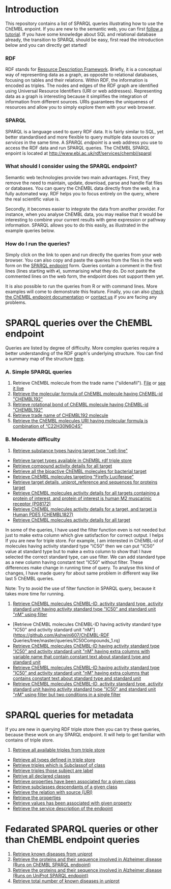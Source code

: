 # Introduction

This repository contains a list of SPARQL queries illustrating how to use the ChEMBL enpoint. If you are new to the
semantic web, you can first [follow a tutorial](http://www.cambridgesemantics.com/semantic-university/introduction-to-the-semantic-web). If you have some knowledge about SQL and relational database already, the transition to SPARQL should be easy, first read the introduction below and you can directly get started!

### RDF

RDF stands for [Resource Description Framework](http://en.wikipedia.org/wiki/Resource_Description_Framework). Briefly, it is a conceptual way of representing data as a graph, as opposite to relational databases, focusing on tables and their relations. Within RDF, the information is encoded as triples. The nodes and edges of the RDF graph are identified using Universal Resource Identifiers (URI or web addresses). Representing data as a graph is interesting because it simplifies the integration of information from different sources. URIs guarantees the uniqueness of resources and allow you to simply explore them with your web browser.

### SPARQL

SPARQL is a language used to query RDF data. It is fairly similar to SQL, yet better standardised and more flexible to query multiple data sources or *services* in the same time. A *SPARQL endpoint* is a web address you use to access the RDF data and run SPARQL queries. The ChEMBL SPARQL enpoint is located at http://www.ebi.ac.uk/rdf/services/chembl/sparql

### What should I consider using the SPARQL endpoint?

Semantic web technologies provide two main advantages. First, they remove the need to maintain, update, download, parse and handle flat files or databases. You can query the ChEMBL data directly from the web, in a fully automated way. RDF helps you to focus entirely on the query, where the real scientific value is.

Secondly, it becomes easier to integrate the data from another provider. For instance, when you analyse ChEMBL data, you may realise that it would be interesting to combine your current results with gene expression or pathway information. SPARQL allows you to do this easily, as illustrated in the example queries below.

### How do I run the queries?

Simply click on the link to open and run directly the queries from your web browser. You can also copy and paste the queries from the files in the web form on the [SPARQL endpoint](http://www.ebi.ac.uk/rdf/services/chembl/sparql) form. Queries contain a comment in the first lines (lines starting with `#`), summarising what they do. Do not paste the commented lines on the web form, the endpoint does not support them yet.

It is also possible to run the queries from R or with command lines. More examples will come to demonstrate this feature. Finally, you can also [check the ChEMBL endpoint documentation](http://www.ebi.ac.uk/rdf/documentation/chembl) or [contact us](http://www.ebi.ac.uk/rdf/chembl-contact) if you are facing any problems.

# SPARQL queries over the ChEMBL endpoint

Queries are listed by degree of difficulty. More complex queries require a better understanding of the RDF graph's underlying structure. You can find a summary map of the structure [here](http://www.ebi.ac.uk/rdf/documentation/chembl).

### A. Simple SPARQL queries

1. Retrieve ChEMBL molecule from the trade name ("sildenafil"). [File](https://github.com/Ashwini607/ChEMBL-RDF-Queries/tree/master/queries/moleculeSourceForTradeName.rq) or [see it live](http://www.ebi.ac.uk/rdf/services/chembl/sparql?query=PREFIX+rdf%3A+%3Chttp%3A%2F%2Fwww.w3.org%2F1999%2F02%2F22-rdf-syntax-ns%23%3E%0D%0APREFIX+rdfs%3A+%3Chttp%3A%2F%2Fwww.w3.org%2F2000%2F01%2Frdf-schema%23%3E%0D%0APREFIX+owl%3A+%3Chttp%3A%2F%2Fwww.w3.org%2F2002%2F07%2Fowl%23%3E%0D%0APREFIX+xsd%3A+%3Chttp%3A%2F%2Fwww.w3.org%2F2001%2FXMLSchema%23%3E%0D%0APREFIX+dc%3A+%3Chttp%3A%2F%2Fpurl.org%2Fdc%2Felements%2F1.1%2F%3E%0D%0APREFIX+dcterms%3A+%3Chttp%3A%2F%2Fpurl.org%2Fdc%2Fterms%2F%3E%0D%0APREFIX+dbpedia2%3A+%3Chttp%3A%2F%2Fdbpedia.org%2Fproperty%2F%3E%0D%0APREFIX+dbpedia%3A+%3Chttp%3A%2F%2Fdbpedia.org%2F%3E%0D%0APREFIX+foaf%3A+%3Chttp%3A%2F%2Fxmlns.com%2Ffoaf%2F0.1%2F%3E%0D%0APREFIX+skos%3A+%3Chttp%3A%2F%2Fwww.w3.org%2F2004%2F02%2Fskos%2Fcore%23%3E%0D%0APREFIX+cco%3A+%3Chttp%3A%2F%2Frdf.ebi.ac.uk%2Fterms%2Fchembl%23%3E%0D%0A%0D%0A%0D%0ASELECT+%3Fmolecule%0D%0AWHERE+{%0D%0A++%3Fmolecule+skos%3AaltLabel+%3Fname.%0D%0A++FILTER+regex%28%3Fname+%2C%22sildenafil%22%2C+%27i%27%29%0D%0A}&render=HTML&limit=100&offset=0#lodestart-sparql-results)
2. [Retrieve the molecular formula of ChEMBL molecule having ChEMBL-id "CHEMBL192"](https://github.com/Ashwini607/ChEMBL-RDF-Queries/tree/master/queries/molFormulaof192Molecule.rq)
3. [Retrieve rotational bond of ChEMBL molecule having ChEMBL-id  "CHEMBL192"](https://github.com/Ashwini607/ChEMBL-RDF-Queries/tree/master/queries/rotbonOf192Molecule.rq)
4. [Retrieve trade name of CHEMBL192 molecule](https://github.com/Ashwini607/ChEMBL-RDF-Queries/tree/master/queries/tradeNameOf192Molecule.rq)
5. [Retrieve the ChEMBL molecules URI having molecular formula is combination of “C22H30N6O4S”](https://github.com/Ashwini607/ChEMBL-RDF-Queries/tree/master/queries/sourceForMolecularFormula.rq)

### B. Moderate difficulty

1. [Retrieve substance types having target type "cell-line"](https://github.com/Ashwini607/ChEMBL-RDF-Queries/tree/master/queries/substanceTypeToCell-line.rq)
- [Retrieve target types available in ChEMBL rdf triple store](https://github.com/Ashwini607/ChEMBL-RDF-Queries/tree/master/queries/targetType.rq)
- [Retrieve compound activity details for all target]( https://github.com/Ashwini607/ChEMBL-RDF-Queries/tree/master/queries/compoundActDetails.rq)
- [Retrieve all the bioactive ChEMBL molecules for bacterial target]( https://github.com/Ashwini607/ChEMBL-RDF-Queries/tree/master/queries/bacterialTargetData.rq)
- [Retrieve ChEMBL molecules targeting “Firefly Luciferase”]( https://github.com/Ashwini607/ChEMBL-RDF-Queries/tree/master/queries/compoundToFirLuciferase.rq)
- [Retrieve target details, uniprot_reference and sequences for proteins target]( https://github.com/Ashwini607/ChEMBL-RDF-Queries/tree/master/queries/compoundDetailsForProteinTar.rq)
- [Retrieve ChEMBL molecules activity details for all targets containing a protein of interest, and protein of interest is human M2 muscarinic receptor (P08172)]( https://github.com/Ashwini607/ChEMBL-RDF-Queries/tree/master/queries/P08172CompActAssTarDet.rq)
- [Retrieve ChEMBL molecules activity details for a target, and target is Human PDE5 (CHEMBL1827)]( https://github.com/Ashwini607/ChEMBL-RDF-Queries/tree/master/queries/detailsForTarget.rq)
- [Retrieve ChEMBL molecules activity details for all target]( https://github.com/Ashwini607/ChEMBL-RDF-Queries/tree/master/queries/compoundActDetails.rq)

In some of the queries, I have used the filter function even is not needed but just to make extra column which give satisfaction for correct output. I helps If you are new for triple store.
For example, I am interested in ChEMBL-id of molecules having activity standard type "IC50" then we can put "IC50" value at standard type but to make a extra column to show that I have selected the correct standard type, can use filter. We can add standard type as a
new column having constant text "IC50" without filter. These differences make change in running time of query. To analyse this kind of changes, I have made query for about same problem in different way like last 5 ChEMBL queries.  

Note: Try to avoid the use of filter function in SPARQL query, because it takes more time for running.

1. [Retrieve ChEMBL molecules ChEMBL-ID, activity standard type, activity standard unit having activity standard type "IC50" and standard unit "nM" using filter]( https://github.com/Ashwini607/ChEMBL-RDF-Queries/tree/master/queries/IC50Compounds.rq)
- [Retrieve ChEMBL molecules ChEMBL-ID having activity standard type "IC50" and activity standard unit "nM"](https://github.com/Ashwini607/ChEMBL-RDF Queries/tree/master/queries/IC50Compounds_1.rq)
- [Retrieve ChEMBL molecules ChEMBL-ID having activity standard type "IC50" and activity standard unit "nM" having extra columns with variable name that contain constant text about standard type and standard unit](https://github.com/Ashwini607/ChEMBL-RDF-Queries/tree/master/queries/IC50Compounds_2.rq)
- [Retrieve ChEMBL molecules ChEMBL-ID having activity standard type "IC50" and activity standard unit "nM" having extra columns that contains constant text about standard type and standard unit](https://github.com/Ashwini607/ChEMBL-RDF-Queries/tree/master/queries/IC50Compounds_3.rq)
- [Retrieve ChEMBL molecules ChEMBL-ID, activity standard type, activity standard unit having activity standard type "IC50" and standard unit "nM" using filter but two conditions in a single filter]( https://github.com/Ashwini607/ChEMBL-RDF-Queries/tree/master/queries/IC50Compounds_4.rq)


# SPARQL queries for metadata

 If you are new in querying RDF triple store then you can try these queries, because these work on any SPARQL endpoint. It will help to get familiar with contains of triple store.  
 
1. [Retrieve all available triples from triple store]( https://github.com/Ashwini607/ChEMBL-RDF-Queries/tree/master/metadataQueries/metadataQuery1.rq)
- [Retrieve all types defined in triple store]( https://github.com/Ashwini607/ChEMBL-RDF-Queries/tree/master/metadataQueries/metadataQuery2.rq)
- [Retrieve triples which is Subclassof of class]( https://github.com/Ashwini607/ChEMBL-RDF-Queries/tree/master/metadataQueries/metadataQuery3.rq)
- [Retrieve triples those subject are label]( https://github.com/Ashwini607/ChEMBL-RDF-Queries/tree/master/metadataQueries/metadataQuery4.rq)
- [Retrive all declared classes]( https://github.com/Ashwini607/ChEMBL-RDF-Queries/tree/master/metadataQueries/allclassesMetadata.rq)
- [Retrieve properties have been associated for a given class]( https://github.com/Ashwini607/ChEMBL-RDF-Queries/tree/master/metadataQueries/classPropertiesMetadata.rq)
- [Retrieve subclasses descendants of a given class]( https://github.com/Ashwini607/ChEMBL-RDF-Queries/tree/master/metadataQueries/descendatsClassesMetadata.rq)
- [Retrieve the relation with source (URI)]( https://github.com/Ashwini607/ChEMBL-RDF-Queries/tree/master/metadataQueries/describeMetadata.rq)
- [Retrieve the properties]( https://github.com/Ashwini607/ChEMBL-RDF-Queries/tree/master/metadataQueries/propertiesMetadata.rq)
- [Retrieve values has been associated with given property]( https://github.com/Ashwini607/ChEMBL-RDF-Queries/tree/master/metadataQueries/propertyValuesMetadata.rq)
- [Retrieve the service description of the endpoint]( https://github.com/Ashwini607/ChEMBL-RDF-Queries/tree/master/metadataQueries/serviceDescriptionMetadata.rq )


# Fedarated SPARQL queries or other than ChEMBL endpoint queries

1. [Retrieve known diseases from uniprot](https://github.com/Ashwini607/ChEMBL-RDF-Queries/tree/master/federatedAndOthersEndpointQueries/knownDisUp.rq)
2. [Retrieve the proteins and their sequence involved in Alzheimer disease (Runs on ChEMBL SPARQL endpoint)](https://github.com/Ashwini607/ChEMBL-RDF-Queries/tree/master/federatedAndOthersEndpointQueries/proteinRelatedToAlzheimerChEMBL_up.rq)
3. [Retrieve the proteins and their sequence involved in Alzheimer disease (Runs on UniProt SPARQL endpoint)](https://github.com/Ashwini607/ChEMBL-RDF-Queries/tree/master/federatedAndOthersEndpointQueries/proteinsRelatedToAlzheimerUp.rq)
4. [Retrieve total number of known diseases in uniprot](https://github.com/Ashwini607/ChEMBL-RDF-Queries/tree/master/federatedAndOthersEndpointQueries/totKnownDisUp.rq)
